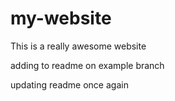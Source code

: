 # my-website

This is a really awesome website

adding to readme on example branch

updating readme once again
